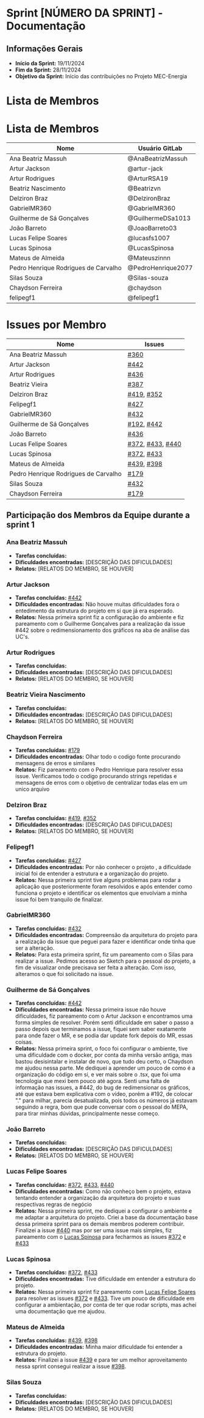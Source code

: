 # Sprint [NÚMERO DA SPRINT] - Documentação

## Informações Gerais
- **Início da Sprint:** 19/11/2024
- **Fim da Sprint:** 28/11/2024
- **Objetivo da Sprint:** Início das contribuições no Projeto MEC-Energia
# Lista de Membros

# Lista de Membros

| Nome                              | Usuário   GitLab          |
|-----------------------------------|---------------------|
| Ana Beatriz Massuh                | @AnaBeatrizMassuh   |
| Artur Jackson                     | @artur-jack         |
| Artur Rodrigues                   | @ArturRSA19         |
| Beatriz Nascimento                | @Beatrizvn          |
| Delziron Braz                     | @DelzironBraz       |
| GabrielMR360                      | @GabrielMR360       |
| Guilherme de Sá Gonçalves         | @GuilhermeDSa1013   |
| João Barreto                      | @JoaoBarreto03      |
| Lucas Felipe Soares               | @lucasfs1007        |
| Lucas Spinosa                     | @LucasSpinosa       |
| Mateus de Almeida                 | @Mateuszinnn        |
| Pedro Henrique Rodrigues de Carvalho | @PedroHenrique2077 |
| Silas Souza                       | @Silas-souza        |
| Chaydson Ferreira                 | @chaydson           |
| felipegf1                         | @felipegf1          |



# Issues por Membro

| Nome                              | Issues                                                  |
|-----------------------------------|--------------------------------------------------------|
| Ana Beatriz Massuh                | [#360](#360)                                           |
| Artur Jackson                     | [#442](https://gitlab.com/lappis-unb/projetos-energia/mec-energia/mec-energia-web/-/issues/442)                                           |
| Artur Rodrigues                   | [#436](#436)                                           |
| Beatriz Vieira                | [#387](https://gitlab.com/lappis-unb/projetos-energia/mec-energia/mec-energia-web/-/issues/387)|
| Delziron Braz                     | [#419](#419), [#352](#352)                             |
| Felipegf1                         | [#427](#427)                                           |
| GabrielMR360                      | [#432](https://gitlab.com/lappis-unb/projetos-energia/mec-energia/mec-energia-web/-/issues/432) |                                        |
| Guilherme de Sá Gonçalves         | [#192](#192), [#442](https://gitlab.com/lappis-unb/projetos-energia/mec-energia/mec-energia-web/-/issues/442)                                                   |
| João Barreto                      | [#436](#436)                                           |
| Lucas Felipe Soares         | [#372](https://gitlab.com/lappis-unb/projetos-energia/mec-energia/mec-energia-web/-/issues/372), [#433](https://gitlab.com/lappis-unb/projetos-energia/mec-energia/mec-energia-web/-/issues/433), [#440](https://gitlab.com/lappis-unb/projetos-energia/mec-energia/mec-energia-web/-/issues/440)              |
| Lucas Spinosa                     | [#372](https://gitlab.com/lappis-unb/projetos-energia/mec-energia/mec-energia-web/-/issues/372), [#433](https://gitlab.com/lappis-unb/projetos-energia/mec-energia/mec-energia-web/-/issues/433)                             |
| Mateus de Almeida                 | [#439](https://gitlab.com/lappis-unb/projetos-energia/mec-energia/mec-energia-web/-/issues/439), [#398](https://gitlab.com/lappis-unb/projetos-energia/mec-energia/mec-energia-web/-/issues/398)                                           |
| Pedro Henrique Rodrigues de Carvalho | [#179](https://gitlab.com/lappis-unb/projetos-energia/mec-energia/mec-energia-web/-/issues/179)|
| Silas Souza                       | [#432](#432)                                           |
| Chaydson Ferreira                 | [#179](https://gitlab.com/lappis-unb/projetos-energia/mec-energia/mec-energia-web/-/issues/179)|



## Participação dos Membros da Equipe durante a sprint 1

### Ana Beatriz Massuh
- **Tarefas concluídas:** 
- **Dificuldades encontradas:** [DESCRIÇÃO DAS DIFICULDADES]
- **Relatos:** [RELATOS DO MEMBRO, SE HOUVER]

### Artur Jackson
- **Tarefas concluídas:** [#442](https://gitlab.com/lappis-unb/projetos-energia/mec-energia/mec-energia-web/-/issues/442)
- **Dificuldades encontradas:** Não houve muitas dificuldades fora o entedimento da estrutura do projeto em si que já era esperado.
- **Relatos:** Nessa primeira sprint fiz a configuração do ambiente e fiz pareamento com o Guilherme Gonçalves para a realização da issue #442 sobre o redimensionamento dos gráficos na aba de análise das UC's.

### Artur Rodrigues
- **Tarefas concluídas:** 
- **Dificuldades encontradas:** [DESCRIÇÃO DAS DIFICULDADES]
- **Relatos:** [RELATOS DO MEMBRO, SE HOUVER]

### Beatriz Vieira Nascimento
- **Tarefas concluídas:** 
- **Dificuldades encontradas:** [DESCRIÇÃO DAS DIFICULDADES]
- **Relatos:** [RELATOS DO MEMBRO, SE HOUVER]

### Chaydson Ferreira
- **Tarefas concluídas:** [#179](https://gitlab.com/lappis-unb/projetos-energia/mec-energia/mec-energia-web/-/issues/179)
- **Dificuldades encontradas:** Olhar todo o codigo fonte procurando mensagens de erros e similares
- **Relatos:** Fiz pareamento com o Pedro Henrique para resolver essa issue. Verificamos todo o codigo procurando strings repetidas e mensagens de erros com o objetivo de centralizar todas elas em um unico arquivo

### Delziron Braz
- **Tarefas concluídas:** [#419](#419), [#352](#352)
- **Dificuldades encontradas:** [DESCRIÇÃO DAS DIFICULDADES]
- **Relatos:** [RELATOS DO MEMBRO, SE HOUVER]

### Felipegf1
- **Tarefas concluídas:** [#427](https://gitlab.com/lappis-unb/projetos-energia/mec-energia/mec-energia-web/-/issues/427)
- **Dificuldades encontradas:** Por não conhecer o projeto , a dificuldade inicial foi de entender a estrutura e a organização do projeto.
- **Relatos:** Nessa primeira sprint tive alguns problemas para rodar a aplicação que posteriormente foram resolvidos e após entender como funciona o projeto e identificar os elementos que envolviam a minha issue foi bem tranquilo de finalizar. 

### GabrielMR360
- **Tarefas concluídas:** [#432](https://gitlab.com/lappis-unb/projetos-energia/mec-energia/mec-energia-web/-/issues/432)
- **Dificuldades encontradas:** Compreensão da arquitetura do projeto para a realização da issue que peguei para fazer e identificar onde tinha que ser a alteração.
- **Relatos:** Para esta primeira sprint, fiz um pareamento com o Silas para realizar a issue. Pedimos acesso ao Sketch para o pessoal do projeto, a fim de visualizar onde precisava ser feita a alteração. Com isso, alteramos o que foi solicitado na issue.

### Guilherme de Sá Gonçalves
- **Tarefas concluídas:** [#442](https://gitlab.com/lappis-unb/projetos-energia/mec-energia/mec-energia-web/-/issues/442)
- **Dificuldades encontradas:** Nessa primeira issue não houve dificuldades, fiz pareamento com o Artur Jackson e encontramos uma forma simples de resolver. Porém senti dificuldade em saber o passo a passo depois que terminamos a issue, fiquei sem saber exatamente para onde fazer o MR, e se podia dar update fork depois do MR, essas coisas.
- **Relatos:** Nessa primeira sprint, o foco foi configurar o ambiente, tive uma dificuldade com o docker, por conta da minha versão antiga, mas bastou desisintalar e instalar de novo, que tudo deu certo, o Chaydson me ajudou nessa parte. Me dediquei a aprender um pouco de como é a organização do código em si, e ver mais sobre o .tsx, que foi uma tecnologia que mexi bem pouco até agora. Senti uma falta de informação nas issues, a #442, do bug de redimensionar os gráficos, até que estava bem explicativa com o vídeo, porém a #192, de colocar "." para milhar, parecia desatualizada, pois todos os números já estavam seguindo a regra, bom que pude conversar com o pessoal do MEPA, para tirar minhas dúvidas, principalmente nesse começo.

### João Barreto
- **Tarefas concluídas:** 
- **Dificuldades encontradas:** [DESCRIÇÃO DAS DIFICULDADES]
- **Relatos:** [RELATOS DO MEMBRO, SE HOUVER]

### Lucas Felipe Soares
- **Tarefas concluídas:** [#372](https://gitlab.com/lappis-unb/projetos-energia/mec-energia/mec-energia-web/-/issues/372), [#433](https://gitlab.com/lappis-unb/projetos-energia/mec-energia/mec-energia-web/-/issues/433), [#440](https://gitlab.com/lappis-unb/projetos-energia/mec-energia/mec-energia-web/-/issues/440) 
- **Dificuldades encontradas:** Como não conheço bem o projeto, estava tentando entender a organização da arquitetura do projeto e suas respectivas regras de negócio
- **Relatos:** Nessa primeira sprint, me dediquei a configurar o ambiente e me adaptar a arquitetura do projeto. Criei a base da documentação base dessa primeira sprint para os demais membros poderem contribuir. Finalizei a issue [#440](https://gitlab.com/lappis-unb/projetos-energia/mec-energia/mec-energia-web/-/issues/440) mas por ser uma issue mais simples, fiz pareamento com o [Lucas Spinosa](https://gitlab.com/LucasSpinosa) para fecharmos as issues [#372](https://gitlab.com/lappis-unb/projetos-energia/mec-energia/mec-energia-web/-/issues/372) e [#433](https://gitlab.com/lappis-unb/projetos-energia/mec-energia/mec-energia-web/-/issues/433)

### Lucas Spinosa
- **Tarefas concluídas:** [#372](https://gitlab.com/lappis-unb/projetos-energia/mec-energia/mec-energia-web/-/issues/372), [#433](https://gitlab.com/lappis-unb/projetos-energia/mec-energia/mec-energia-web/-/issues/433)
- **Dificuldades encontradas:** Tive dificuldade em entender a estrutura do projeto.
- **Relatos:** Nessa primeira sprint fiz pareamento com [Lucas Felipe Soares](https://gitlab.com/lucasfs1007) para resolver as issues [#372](https://gitlab.com/lappis-unb/projetos-energia/mec-energia/mec-energia-web/-/issues/372) e [#433](https://gitlab.com/lappis-unb/projetos-energia/mec-energia/mec-energia-web/-/issues/433). Tive um pouco de dificuldade em configurar a ambientação, por conta de ter que rodar scripts, mas achei uma documentação que me ajudou.

### Mateus de Almeida
- **Tarefas concluídas:** [#439](https://gitlab.com/lappis-unb/projetos-energia/mec-energia/mec-energia-web/-/issues/439), [#398](https://gitlab.com/lappis-unb/projetos-energia/mec-energia/mec-energia-web/-/issues/398)
- **Dificuldades encontradas:** Minha maior dificuldade foi entender a estrutura do projeto.
- **Relatos:** Finalizei a issue [#439](https://gitlab.com/lappis-unb/projetos-energia/mec-energia/mec-energia-web/-/issues/439) e para ter um melhor aproveitamento nessa sprint consegui realizar a issue [#398](https://gitlab.com/lappis-unb/projetos-energia/mec-energia/mec-energia-web/-/issues/398).

### Silas Souza
- **Tarefas concluídas:** 
- **Dificuldades encontradas:** [DESCRIÇÃO DAS DIFICULDADES]
- **Relatos:** [RELATOS DO MEMBRO, SE HOUVER]


